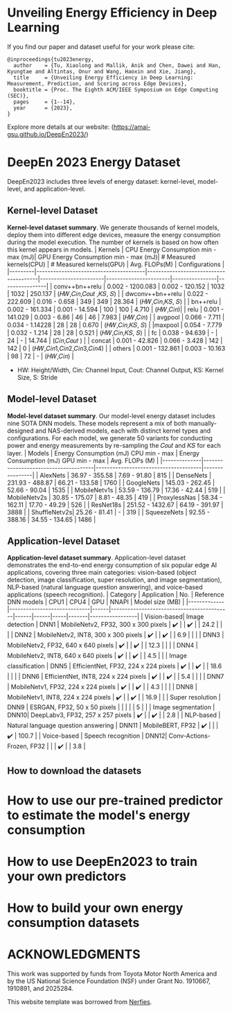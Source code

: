 # Unveiling Energy Efficiency in Deep Learning

If you find our paper and dataset useful for your work please cite:
```
@inproceedings{tu2023energy,
  author    = {Tu, Xiaolong and Mallik, Anik and Chen, Dawei and Han, Kyungtae and Altintas, Onur and Wang, Haoxin and Xie, Jiang},
  title     = {Unveiling Energy Efficiency in Deep Learning: Measurement, Prediction, and Scoring across Edge Devices},
  booktitle = {Proc. The Eighth ACM/IEEE Symposium on Edge Computing (SEC)},
  pages     = {1--14},
  year      = {2023},
}
```
Explore more details at our website: (https://amai-gsu.github.io/DeepEn2023/)  

# DeepEn 2023 Energy Dataset
DeepEn2023 includes three levels of energy dataset: kernel-level, model-level, and application-level.


## Kernel-level Dataset
**Kernel-level dataset summary**. We generate thousands of kernel models, deploy them into different edge devices, measure the energy consumption during the model execution. The number of kernels is based on how often this kernel appears in models. 
| Kernels | CPU Energy Consumption min - max (mJ)| GPU Energy Consumption min - max (mJ)| # Measured kernels(CPU) | # Measured kernels(GPU) | Avg. FLOPs(M) | Configurations |
|---------|---------------------------------------|---------------------------------------|-----------------------|-----------------------|----------------|----------------|
| conv++bn++relu | 0.002 - 1200.083 | 0.002 - 120.152 | 1032 | 1032 | 250.137 | (𝐻𝑊,𝐶𝑖𝑛,𝐶𝑜𝑢𝑡 ,𝐾𝑆, 𝑆) |
| dwconv++bn++relu | 0.022 - 222.609 | 0.016 - 0.658 | 349 | 349 | 28.364 | (𝐻𝑊,𝐶𝑖𝑛,𝐾𝑆, 𝑆) |
| bn++relu | 0.002 - 161.334 | 0.001 - 14.594 | 100 | 100 | 4.710 | (𝐻𝑊,𝐶𝑖𝑛)|
| relu | 0.001 - 141.029 | 0.003 - 6.86 | 46 | 46 | 7.983 | (𝐻𝑊,𝐶𝑖𝑛) |
| avgpool | 0.066 - 7.711 | 0.034 - 1.14228 | 28 | 28 | 0.670 | (𝐻𝑊,𝐶𝑖𝑛,𝐾𝑆, 𝑆) |
|maxpool | 0.054 - 7.779 | 0.032 - 1.214 | 28 | 28 | 0.521 | (𝐻𝑊,𝐶𝑖𝑛,𝐾𝑆, 𝑆) |
| fc  | 0.038 - 94.639 | - | 24 | - | 14.744 | (𝐶𝑖𝑛,𝐶𝑜𝑢𝑡 ) |
| concat | 0.001 - 42.826 | 0.066 - 3.428 | 142 | 142 | 0 | (𝐻𝑊,𝐶𝑖𝑛1,𝐶𝑖𝑛2,𝐶𝑖𝑛3,𝐶𝑖𝑛4) |
| others | 0.001 - 132.861 | 0.003 - 10.163 | 98 | 72 | - | (𝐻𝑊,𝐶𝑖𝑛) |
* HW: Height/Width, Cin: Channel Input, Cout: Channel Output, KS: Kernel Size, S: Stride

## Model-level Dataset
**Model-level dataset summary**. Our model-level energy dataset includes nine SOTA DNN models. These models represent a mix of both manually-designed and NAS-derived models, each with distinct kernel types and configurations. For each model, we generate 50 variants for conducting power and energy measurements by re-sampling the 𝐶𝑜𝑢𝑡 and 𝐾𝑆 for each layer.
| Models       | Energy Consumption (mJ) CPU min - max | Energy Consumption (mJ) GPU min - max | Avg. FLOPs (M) |
|--------------|--------------------------------------|--------------------------------------|----------------|
| AlexNets     | 36.97 - 355.58                      | 7.69 - 91.80                        | 815            |
| DenseNets    | 231.93 - 488.87                     | 66.21 - 133.58                      | 1760           |
| GoogleNets   | 145.03 - 262.45                     | 52.66 - 90.04                       | 1535           |
| MobileNetv1s | 53.59 - 136.79                      | 17.36 - 42.44                       | 519            |
| MobileNetv2s | 30.85 - 175.07                      | 8.81 - 48.35                        | 419            |
| ProxylessNas | 58.34 - 162.11                      | 17.70 - 49.29                       | 526            |
| ResNet18s    | 251.52 - 1432.67                    | 64.19 - 391.97                      | 3888           |
| ShuffleNetv2s| 25.26 - 81.41                       | -                                    | 319            |
| SqueezeNets  | 92.55 - 388.16                      | 34.55 - 134.65                      | 1486           |

## Application-level Dataset
**Application-level dataset summary**. Application-level dataset demonstrates the end-to-end energy consumption of six popular edge AI applications, covering three main categories: vision-based (object detection, image classification, super resolution, and image segmentation), NLP-based (natural language question answering), and voice-based applications (speech recognition).
| Category    | Application                 | No.  | Reference DNN models                      | CPU1 | CPU4 | GPU | NNAPI | Model size (MB) |
|-------------|-----------------------------|------|-------------------------------------------|------|------|-----|-------|-----------------|
| Vision-based| Image detection             | DNN1 | MobileNetv2, FP32, 300 x 300 pixels      | ✔️    |      | ✔️   |       | 24.2            |
|             |                             | DNN2 | MobileNetv2, INT8, 300 x 300 pixels      | ✔️    |      | ✔️   |       | 6.9             |
|             |                             | DNN3 | MobileNetv2, FP32, 640 x 640 pixels      | ✔️    |      | ✔️   |       | 12.3            |
|             |                             | DNN4 | MobileNetv2, INT8, 640 x 640 pixels      | ✔️    |      | ✔️   |       | 4.5             |
|             | Image classification        | DNN5 | EfficientNet, FP32, 224 x 224 pixels     | ✔️    |      | ✔️   |       | 18.6            |
|             |                             | DNN6 | EfficientNet, INT8, 224 x 224 pixels     | ✔️    |      | ✔️   |       | 5.4             |
|             |                             | DNN7 | MobileNetv1, FP32, 224 x 224 pixels      | ✔️    |      | ✔️   |       | 4.3             |
|             |                             | DNN8 | MobileNetv1, INT8, 224 x 224 pixels      | ✔️    |      | ✔️   |       | 16.9            |
|             | Super resolution            | DNN9 | ESRGAN, FP32, 50 x 50 pixels        |      |      |     |       | 5               |
|             | Image segmentation          | DNN10| DeepLabv3, FP32, 257 x 257 pixels   | ✔️    |      | ✔️   |       | 2.8             |
| NLP-based   | Natural language question answering | DNN11 | MobileBERT, FP32                  | ✔️    |      |     | ✔️     | 100.7           |
| Voice-based | Speech recognition          | DNN12| Conv-Actions-Frozen, FP32           |      |      | ✔️   |       | 3.8             |



## How to download the datasets

# How to use our pre-trained predictor to estimate the model's energy consumption

# How to use DeepEn2023 to train your own predictors

# How to build your own energy consumption datasets

# ACKNOWLEDGMENTS

This work was supported by funds from Toyota Motor North America and by the US National Science Foundation (NSF) under Grant No. 1910667, 1910891, and 2025284.

This website template was borrowed from [Nerfies](https://nerfies.github.io).
